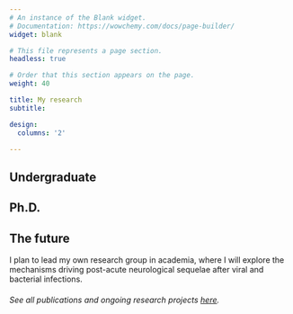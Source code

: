 ```yaml
---
# An instance of the Blank widget.
# Documentation: https://wowchemy.com/docs/page-builder/
widget: blank

# This file represents a page section.
headless: true

# Order that this section appears on the page.
weight: 40

title: My research
subtitle:

design:
  columns: '2'

---
```

## Undergraduate

## Ph.D.

## The future

I plan to lead my own research group in academia, where I will explore the mechanisms driving post-acute neurological sequelae after viral and bacterial infections. 

###### See all publications and ongoing research projects [here](./publications/).
